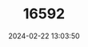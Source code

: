 ---
title: "16592"
category: "Percina nasuta"
draft: false
date: 2024-02-22 13:03:50
languages:
  English: ["Longnose Darter"]
---